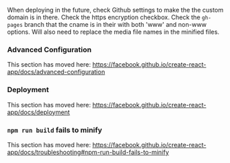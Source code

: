 When deploying in the future, check Github settings to make the the custom domain is in there. Check the https encryption checkbox. Check the `gh-pages` branch that the cname is in their with both 'www' and non-www options. Will also need to replace the media file names in the minified files.

### Advanced Configuration

This section has moved here: https://facebook.github.io/create-react-app/docs/advanced-configuration

### Deployment

This section has moved here: https://facebook.github.io/create-react-app/docs/deployment

### `npm run build` fails to minify

This section has moved here: https://facebook.github.io/create-react-app/docs/troubleshooting#npm-run-build-fails-to-minify
